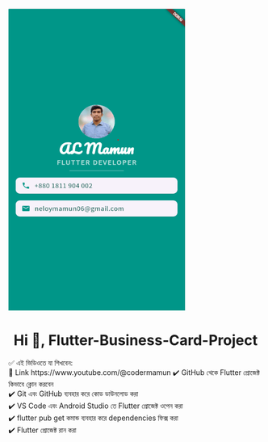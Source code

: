 
<img src="./card.gif" width="350" height="600">
<h1 align="center">Hi 👋, Flutter-Business-Card-Project </h1>
✅ এই ভিডিওতে যা শিখবেন:</br>
🎥 Link https://www.youtube.com/@codermamun
✔️ GitHub থেকে Flutter প্রোজেক্ট কিভাবে ক্লোন করবেন</br>
✔️ Git এবং GitHub ব্যবহার করে কোড ডাউনলোড করা</br>
✔️ VS Code এবং Android Studio তে Flutter প্রোজেক্ট ওপেন করা</br>
✔️ flutter pub get কমান্ড ব্যবহার করে dependencies ফিক্স করা</br>
✔️ Flutter প্রোজেক্ট রান করা</br>

